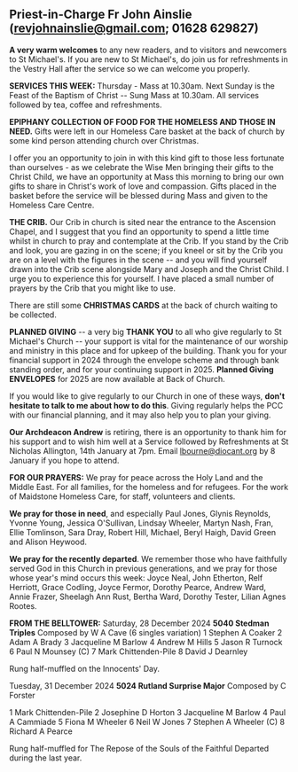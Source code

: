
## Priest-in-Charge Fr John Ainslie ([revjohnainslie@gmail.com](mailto:revjohnainslie@gmail.com); 01628 629827)

**A very warm welcomes** to any new readers, and to visitors and
newcomers to St Michael\'s. If you are new to St Michael\'s, do join us
for refreshments in the Vestry Hall after the service so we can welcome
you properly.

**SERVICES THIS WEEK:** Thursday - Mass at 10.30am. Next Sunday is the
Feast of the Baptism of Christ -- Sung Mass at 10.30am. All services
followed by tea, coffee and refreshments.

**EPIPHANY COLLECTION OF FOOD FOR THE HOMELESS AND THOSE IN NEED.**
Gifts were left in our Homeless Care basket at the back of church by
some kind person attending church over Christmas.

I offer you an opportunity to join in with this kind gift to those less
fortunate than ourselves - as we celebrate the Wise Men bringing their
gifts to the Christ Child, we have an opportunity at Mass this morning
to bring our own gifts to share in Christ's work of love and compassion.
Gifts placed in the basket before the service will be blessed during
Mass and given to the Homeless Care Centre.

**THE CRIB.** Our Crib in church is sited near the entrance to the
Ascension Chapel, and I suggest that you find an opportunity to spend a
little time whilst in church to pray and contemplate at the Crib. If you
stand by the Crib and look, you are gazing in on the scene; if you kneel
or sit by the Crib you are on a level with the figures in the scene --
and you will find yourself drawn into the Crib scene alongside Mary and
Joseph and the Christ Child. I urge you to experience this for yourself.
I have placed a small number of prayers by the Crib that you might like
to use.

There are still some **CHRISTMAS CARDS** at the back of church waiting
to be collected.

**PLANNED GIVING** -- a very big **THANK YOU** to all who give regularly
to St Michael's Church -- your support is vital for the maintenance of
our worship and ministry in this place and for upkeep of the building.
Thank you for your financial support in 2024 through the envelope scheme
and through bank standing order, and for your continuing support in
2025. **Planned Giving** **ENVELOPES** for 2025 are now available at
Back of Church.

If you would like to give regularly to our Church in one of these ways,
**don't hesitate to talk to me about how to do this**. Giving regularly
helps the PCC with our financial planning, and it may also help you to
plan your giving.

**Our Archdeacon Andrew** is retiring, there is an opportunity to thank
him for his support and to wish him well at a Service followed by
Refreshments at St Nicholas Allington, 14th January at 7pm. Email
<lbourne@diocant.org> by 8 January if you hope to attend.

**FOR OUR PRAYERS:** We pray for peace across the Holy Land and the
Middle East. For all families, for the homeless and for refugees. For
the work of Maidstone Homeless Care, for staff, volunteers and clients.

**We pray for those in need**, and especially Paul Jones, Glynis
Reynolds, Yvonne Young, Jessica O'Sullivan, Lindsay Wheeler, Martyn
Nash, Fran, Ellie Tomlinson, Sara Dray, Robert Hill, Michael, Beryl
Haigh, David Green and Alison Heywood.

**We pray for the recently departed**. We remember those who have
faithfully served God in this Church in previous generations, and we
pray for those whose year's mind occurs this week: Joyce Neal, John
Etherton, Relf Herriott, Grace Codling, Joyce Fermor, Dorothy Pearce,
Andrew Ward, Annie Frazer, Sheelagh Ann Rust, Bertha Ward, Dorothy
Tester, Lilian Agnes Rootes.

**FROM THE BELLTOWER:** Saturday, 28 December 2024 **5040 Stedman
Triples** Composed by W A Cave (6 singles variation) 1 Stephen A Coaker
2 Adam A Brady 3 Jacqueline M Barlow 4 Andrew M Hills 5 Jason R Turnock
6 Paul N Mounsey (C) 7 Mark Chittenden-Pile 8 David J Dearnley

Rung half-muffled on the Innocents\' Day.

Tuesday, 31 December 2024 **5024 Rutland Surprise Major** Composed
by C Forster

1 Mark Chittenden-Pile 2 Josephine D Horton 3 Jacqueline M Barlow 4 Paul
A Cammiade 5 Fiona M Wheeler 6 Neil W Jones 7 Stephen A Wheeler (C) 8
Richard A Pearce

Rung half-muffled for The Repose of the Souls of the Faithful Departed
during the last year.
